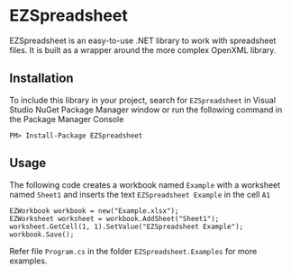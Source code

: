 # EZSpreadsheet
EZSpreadsheet is an easy-to-use .NET library to work with spreadsheet files. It is built as a wrapper around the more complex OpenXML library.

## Installation
To include this library in your project, search for `EZSpreadsheet` in Visual Studio NuGet Package Manager window or run the following command in the Package Manager Console

    PM> Install-Package EZSpreadsheet 

## Usage
The following code creates a workbook named `Example` with a worksheet named `Sheet1` and inserts the text `EZSpreadsheet Example` in the cell `A1`

    EZWorkbook workbook = new("Example.xlsx");
    EZWorksheet worksheet = workbook.AddSheet("Sheet1");
    worksheet.GetCell(1, 1).SetValue("EZSpreadsheet Example");
    workbook.Save();
    
Refer file `Program.cs` in the folder `EZSpreadsheet.Examples` for more examples.
